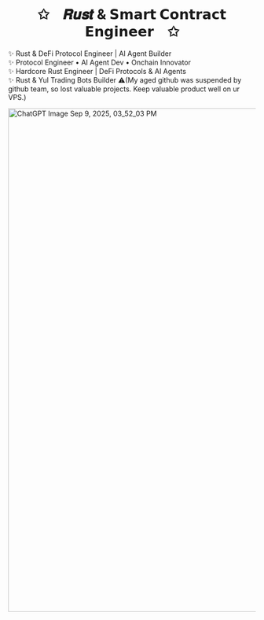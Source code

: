 <h1 align="center">✩ 𝑹𝒖𝒔𝒕 & 𝗦𝗺𝗮𝗿𝘁 𝗖𝗼𝗻𝘁𝗿𝗮𝗰𝘁 𝗘𝗻𝗴𝗶𝗻𝗲𝗲𝗿 ✩</h1>

<p align="left">
  ✨ Rust & DeFi Protocol Engineer | AI Agent Builder <br>
  ✨ Protocol Engineer • AI Agent Dev • Onchain Innovator <br>
  ✨ Hardcore Rust Engineer | DeFi Protocols & AI Agents <br>
  ✨ Rust & Yul Trading Bots Builder
  ⚠️(My aged github was suspended by github team, so lost valuable projects. Keep valuable product well on ur VPS.)
</p>
<img width="1536" height="1024" alt="ChatGPT Image Sep 9, 2025, 03_52_03 PM" src="https://github.com/user-attachments/assets/70f74879-8f3a-41c6-814b-e82356e6b60f" />
